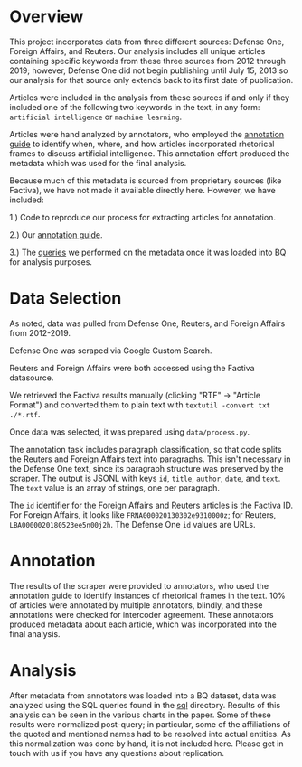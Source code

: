 # Overview

This project incorporates data from three different sources: 
Defense One, Foreign Affairs, and Reuters. Our analysis includes all unique articles 
containing specific keywords from these three sources from 2012
through 2019; however, Defense One did not begin publishing until July 15, 2013
so our analysis for that source only extends back to its first date of publication.

Articles were included in the analysis from these sources if and only if they included
 one of the following two keywords in the text, in any form:  
`artificial intelligence` or `machine learning`.

Articles were hand analyzed by annotators, who
employed the [annotation guide](Rhetorical_Frames_Annotation_Guidelines.pdf) to identify
when, where, and how articles incorporated rhetorical frames to discuss
artificial intelligence. This annotation effort produced the metadata which was
used for the final analysis.

Because much of this metadata is sourced from proprietary sources (like Factiva),
we have not made it available directly here. However, we have included:

1.) Code to reproduce our process for extracting articles for annotation.

2.) Our [annotation guide](Rhetorical_Frames_Annotation_Guidelines.pdf).

3.) The [queries](sql/) we performed on the metadata once it was loaded into BQ for analysis purposes.

# Data Selection

As noted, data was pulled from Defense One, Reuters, and Foreign Affairs from 2012-2019.

Defense One was scraped via Google Custom Search.

Reuters and Foreign Affairs were both accessed using the Factiva datasource.

We retrieved the Factiva results manually (clicking "RTF" -> "Article Format") and converted them to plain text with `textutil -convert txt ./*.rtf`.

Once data was selected, it was prepared using `data/process.py`.

The annotation task includes paragraph classification, so that code splits the Reuters and Foreign Affairs text into paragraphs.
This isn't necessary in the Defense One text, since its paragraph structure was preserved by the scraper.
The output is JSONL with keys `id`, `title`, `author`, `date`, and `text`.
The `text` value is an array of strings, one per paragraph.

The `id` identifier for the Foreign Affairs and Reuters articles is the Factiva ID.
For Foreign Affairs, it looks like `FRNA000020130302e9310000z`; for Reuters, `LBA0000020180523ee5n00j2h`.
The Defense One `id` values are URLs.

# Annotation

The results of the scraper were provided to annotators, who used the annotation guide
to identify instances of rhetorical frames in the text. 10% of articles were annotated by
multiple annotators, blindly, and these annotations were checked for intercoder agreement.
These annotators produced metadata about each article, which was incorporated
into the final analysis.

# Analysis

After metadata from annotators was loaded into a BQ dataset, data
was analyzed using the SQL queries found in the [sql](sql/) directory.
Results of this analysis can be seen in the various charts in the paper.
Some of these results were normalized post-query; in particular, some
of the affiliations of the quoted and mentioned names had to be 
resolved into actual entities. As this normalization was done by hand, it is
not included here. Please get in touch with us if you have any questions
about replication.
